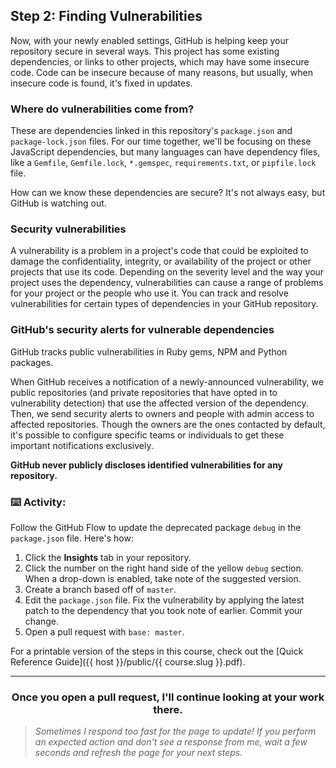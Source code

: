 ## Step 2: Finding Vulnerabilities

Now, with your newly enabled settings, GitHub is helping keep your repository secure in several ways. This project has some existing dependencies, or links to other projects, which may have some insecure code. Code can be insecure because of many reasons, but usually, when insecure code is found, it's fixed in updates.

### Where do vulnerabilities come from?

These are dependencies linked in this repository's `package.json` and `package-lock.json` files. For our time together, we'll be focusing on these JavaScript dependencies, but many languages can have dependency files, like a `Gemfile`, `Gemfile.lock`, `*.gemspec`, `requirements.txt`, or `pipfile.lock` file.

How can we know these dependencies are secure? It's not always easy, but GitHub is watching out.

### Security vulnerabilities
A vulnerability is a problem in a project's code that could be exploited to damage the confidentiality, integrity, or availability of the project or other projects that use its code. Depending on the severity level and the way your project uses the dependency, vulnerabilities can cause a range of problems for your project or the people who use it. You can track and resolve vulnerabilities for certain types of dependencies in your GitHub repository.

### GitHub's security alerts for vulnerable dependencies
GitHub tracks public vulnerabilities in Ruby gems, NPM and Python packages.

When GitHub receives a notification of a newly-announced vulnerability, we public repositories (and private repositories that have opted in to vulnerability detection) that use the affected version of the dependency. Then, we send security alerts to owners and people with admin access to affected repositories. Though the owners are the ones contacted by default, it's possible to configure specific teams or individuals to get these important notifications exclusively.

**GitHub never publicly discloses identified vulnerabilities for any repository.**

### :keyboard: Activity:

Follow the GitHub Flow to update the deprecated package `debug` in the `package.json` file. Here's how:

1. Click the **Insights** tab in your repository.
1. Click the number on the right hand side of the yellow `debug` section. When a drop-down is enabled, take note of the suggested version.
1. Create a branch based off of `master`.
1. Edit the `package.json` file.  Fix the vulnerability by applying the latest patch to the dependency that you took note of earlier. Commit your change.
1. Open a pull request with `base: master`.


For a printable version of the steps in this course, check out the [Quick Reference Guide]({{ host }}/public/{{ course.slug }}.pdf).

<hr>
<h3 align="center">Once you open a pull request, I'll continue looking at your work there.</h3>

> _Sometimes I respond too fast for the page to update! If you perform an expected action and don't see a response from me, wait a few seconds and refresh the page for your next steps._

